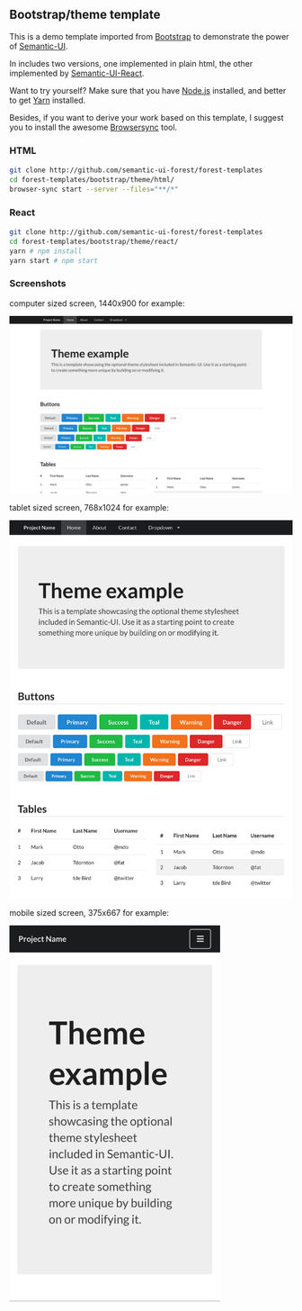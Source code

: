 ## Bootstrap/theme template

This is a demo template imported from
[Bootstrap](https://getbootstrap.com/docs/3.3/examples/theme/) to demonstrate
the power of [Semantic-UI](https://semantic-ui.com).

In includes two versions, one implemented in plain html, the other implemented
by [Semantic-UI-React](https://react.semantic-ui.com/).

Want to try yourself? Make sure that you have
[Node.js](https://nodejs.org/en/download/package-manager/) installed,
and better to get [Yarn](https://yarnpkg.com/) installed.

Besides, if you want to derive your work based on this template, I suggest you
to install the awesome [Browsersync](https://browsersync.io/) tool.

### HTML

```sh
git clone http://github.com/semantic-ui-forest/forest-templates
cd forest-templates/bootstrap/theme/html/
browser-sync start --server --files="**/*"
```

### React

```sh
git clone http://github.com/semantic-ui-forest/forest-templates
cd forest-templates/bootstrap/theme/react/
yarn # npm install
yarn start # npm start
```

### Screenshots

computer sized screen, 1440x900 for example:

<img src="./screenshots/theme-1440x900.png" width="1440">

tablet sized screen, 768x1024 for example:

<img src="./screenshots/theme-768x1024.png" width="768">

mobile sized screen, 375x667 for example:

<img src="./screenshots/theme-375x667.png" width="375">
